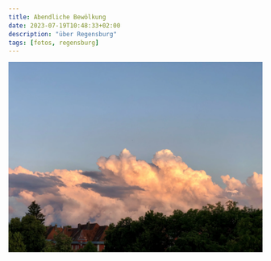 ```yaml
---
title: Abendliche Bewölkung
date: 2023-07-19T10:48:33+02:00
description: "über Regensburg"
tags: [fotos, regensburg]
---
```


![Abendliche Bewölkung über Regensburg](abendliche-bewoelkung.webp)
